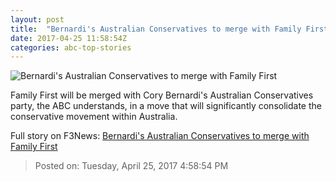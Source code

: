 ```yaml
---
layout: post
title:  "Bernardi's Australian Conservatives to merge with Family First"
date: 2017-04-25 11:58:54Z
categories: abc-top-stories
---
```


![Bernardi's Australian Conservatives to merge with Family First](http://www.abc.net.au/news/image/7798038-1x1-700x700.jpg)

Family First will be merged with Cory Bernardi's Australian Conservatives party, the ABC understands, in a move that will significantly consolidate the conservative movement within Australia.


Full story on F3News: [Bernardi's Australian Conservatives to merge with Family First](http://www.f3nws.com/n/NadEuG)

> Posted on: Tuesday, April 25, 2017 4:58:54 PM
